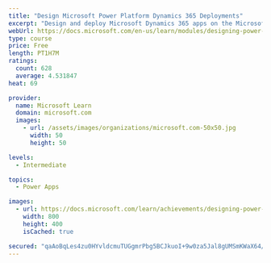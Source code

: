 ```yaml
---
title: "Design Microsoft Power Platform Dynamics 365 Deployments"
excerpt: "Design and deploy Microsoft Dynamics 365 apps on the Microsoft Power Platform. Best Practices during this process will decrease the chances of technical issues in the future related to poor application lifecycle management process and storage limitations. The first step before the customization and configuration of the solution takes place is the configuration of your online tenant and online environment"
webUrl: https://docs.microsoft.com/en-us/learn/modules/designing-power-platform-deployments/
type: course
price: Free
length: PT1H7M
ratings:
  count: 628
  average: 4.531847
heat: 69

provider:
  name: Microsoft Learn
  domain: microsoft.com
  images:
    - url: /assets/images/organizations/microsoft.com-50x50.jpg
      width: 50
      height: 50

levels:
  - Intermediate

topics:
  - Power Apps

images:
  - url: https://docs.microsoft.com/learn/achievements/designing-power-platform-deployments-social.png
    width: 800
    height: 400
    isCached: true

secured: "qaAoBqLes4zu0HYvldcmuTUGgmrPbg5BCJkuoI+9w0za5Jal8gUMSmKWaX64/6yy81iF7iOVAKEdgwoAFKmoT4UNMeK3cWvJ+4GylPndkoYi1rT9tv/rW82SG7RVeNuw1QJWLaTdI7vJo0APHKmBXNPc2JFp/7AtqWOtTLh5buFInfh+Q4xrX0qH47KTOeKpRkp+mPMjh0RpemCYb09BJZgO7uMFOx5X9Ko9imiVeDmDCe9UaEbar4pHEZoIlQh2YbGiKMUg27/rGu5qpnZdM+3OdAJ1QHG2FH0yUnsspvw5SDl93wfPzeTNj16BEJSVLxFG5A9hYKrEKvHgxPcG6ns3pOompdZBvEpt65pD40WfJdnP09Kyyi2S8jveKNuUNpqdiZWSxZM6Otfi5rWIBA==;8l8QdqBjhY1556B7i5Ji4w=="
---
```


